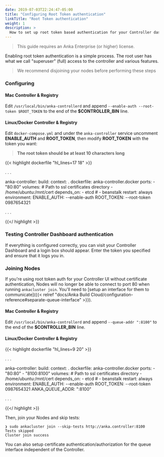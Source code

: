 ```yaml
---
date: 2019-07-03T22:24:47-05:00
title: "Configuring Root Token authentication"
linkTitle: "Root Token authentication"
weight: 1
description: >
  How to set up root token based authentication for your Controller dashboard.
---
```


> This guide requires an Anka Enterprise (or higher) license.

Enabling root token authentication is a simple process. The root user has what we call "superuser" (full) access to the controller and various features.

> We recommend disjoining your nodes before performing these steps

### Configuring

#### Mac Controller & Registry

Edit `/usr/local/bin/anka-controllerd` and append `--enable-auth --root-token $ROOT_TOKEN` to the end of the **$CONTROLLER_BIN** line.

#### Linux/Docker Controller & Registry

Edit `docker-compose.yml` and under the `anka-controller` service uncomment **ENABLE_AUTH** and **ROOT_TOKEN**, then modify **ROOT_TOKEN** with the token you want:

> **The root token should be at least 10 characters long**

{{< highlight dockerfile "hl_lines=17 18" >}}

. . .

anka-controller:
   build:
      context: .
      dockerfile: anka-controller.docker
   ports:
      - "80:80"
   volumes:
     # Path to ssl certificates directory
     - /home/ubuntu:/mnt/cert
   depends_on:
      - etcd
     #  - beanstalk
   restart: always
   environment:
     ENABLE_AUTH:            --enable-auth 
     ROOT_TOKEN:             --root-token 0987654321

. . .

{{</ highlight >}}

### Testing Controller Dashboard authentication

If everything is configured correctly, you can visit your Controller Dashboard and a login box should appear. Enter the token you specified and ensure that it logs you in.


### Joining Nodes

If you're using root token auth for your Controller UI without certificate authentication, Nodes will no longer be able to connect to port 80 when running `ankacluster join`. You'll need to [setup an interface for them to communicate]({{< relref "docs/Anka Build Cloud/configuration-reference#separate-queue-interface" >}}).

#### Mac Controller & Registry

Edit `/usr/local/bin/anka-controllerd` and append `--queue-addr ":8100"` to the end of the **$CONTROLLER_BIN** line.

#### Linux/Docker Controller & Registry

{{< highlight dockerfile "hl_lines=9 20" >}}

. . .

anka-controller:
   build:
      context: .
      dockerfile: anka-controller.docker
   ports:
      - "80:80"
      - "8100:8100"
   volumes:
     # Path to ssl certificates directory
     - /home/ubuntu:/mnt/cert
   depends_on:
      - etcd
     #  - beanstalk
   restart: always
   environment:
     ENABLE_AUTH:            --enable-auth 
     ROOT_TOKEN:             --root-token 0987654321
     ANKA_QUEUE_ADDR: ":8100"

. . .

{{</ highlight >}}

Then, join your Nodes and skip tests:
```
❯ sudo ankacluster join --skip-tests http://anka.controller:8100
Tests skipped
Cluster join success
```

You can also setup certificate authentication/authorization for the queue interface independent of the Controller.